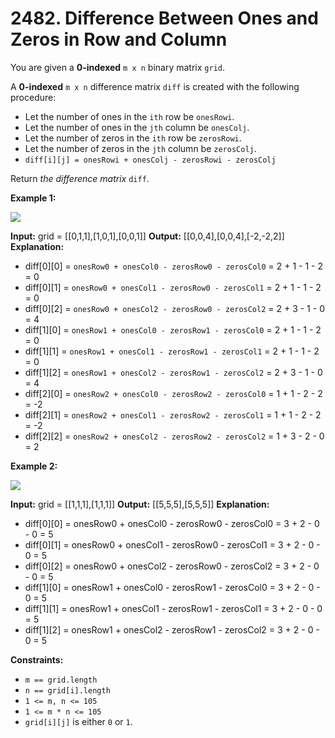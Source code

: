 # 2482. Difference Between Ones and Zeros in Row and Column 

You are given a **0-indexed** `m x n` binary matrix `grid`.

A **0-indexed** `m x n` difference matrix `diff` is created with the following procedure:

- Let the number of ones in the `ith` row be `onesRowi`.
- Let the number of ones in the `jth` column be `onesColj`.
- Let the number of zeros in the `ith` row be `zerosRowi`.
- Let the number of zeros in the `jth` column be `zerosColj`.
- `diff[i][j] = onesRowi + onesColj - zerosRowi - zerosColj`

Return _the difference matrix_ `diff`.

**Example 1:**

![](https://assets.leetcode.com/uploads/2022/11/06/image-20221106171729-5.png)

**Input:** grid = [[0,1,1],[1,0,1],[0,0,1]]
**Output:** [[0,0,4],[0,0,4],[-2,-2,2]]
**Explanation:**
- diff[0][0] = `onesRow0 + onesCol0 - zerosRow0 - zerosCol0` = 2 + 1 - 1 - 2 = 0 
- diff[0][1] = `onesRow0 + onesCol1 - zerosRow0 - zerosCol1` = 2 + 1 - 1 - 2 = 0 
- diff[0][2] = `onesRow0 + onesCol2 - zerosRow0 - zerosCol2` = 2 + 3 - 1 - 0 = 4 
- diff[1][0] = `onesRow1 + onesCol0 - zerosRow1 - zerosCol0` = 2 + 1 - 1 - 2 = 0 
- diff[1][1] = `onesRow1 + onesCol1 - zerosRow1 - zerosCol1` = 2 + 1 - 1 - 2 = 0 
- diff[1][2] = `onesRow1 + onesCol2 - zerosRow1 - zerosCol2` = 2 + 3 - 1 - 0 = 4 
- diff[2][0] = `onesRow2 + onesCol0 - zerosRow2 - zerosCol0` = 1 + 1 - 2 - 2 = -2
- diff[2][1] = `onesRow2 + onesCol1 - zerosRow2 - zerosCol1` = 1 + 1 - 2 - 2 = -2
- diff[2][2] = `onesRow2 + onesCol2 - zerosRow2 - zerosCol2` = 1 + 3 - 2 - 0 = 2

**Example 2:**

![](https://assets.leetcode.com/uploads/2022/11/06/image-20221106171747-6.png)

**Input:** grid = [[1,1,1],[1,1,1]]
**Output:** [[5,5,5],[5,5,5]]
**Explanation:**
- diff[0][0] = onesRow0 + onesCol0 - zerosRow0 - zerosCol0 = 3 + 2 - 0 - 0 = 5
- diff[0][1] = onesRow0 + onesCol1 - zerosRow0 - zerosCol1 = 3 + 2 - 0 - 0 = 5
- diff[0][2] = onesRow0 + onesCol2 - zerosRow0 - zerosCol2 = 3 + 2 - 0 - 0 = 5
- diff[1][0] = onesRow1 + onesCol0 - zerosRow1 - zerosCol0 = 3 + 2 - 0 - 0 = 5
- diff[1][1] = onesRow1 + onesCol1 - zerosRow1 - zerosCol1 = 3 + 2 - 0 - 0 = 5
- diff[1][2] = onesRow1 + onesCol2 - zerosRow1 - zerosCol2 = 3 + 2 - 0 - 0 = 5

**Constraints:**

- `m == grid.length`
- `n == grid[i].length`
- `1 <= m, n <= 105`
- `1 <= m * n <= 105`
- `grid[i][j]` is either `0` or `1`.